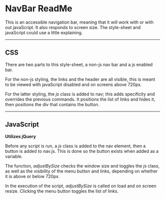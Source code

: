 # NavBar ReadMe

This is an accessible navigation bar, meaning that it will work with or with out javaScript. It also responds to screen size. The style-sheet and javaScript could use a little explaining.

---

## CSS

There are two parts to this style-sheet, a non-js nav bar and a js enabled bar.

For the non-js styling, the links and the header are all visible, this is meant to be viewed with javaScript disabled and on screens above 720px.

For the latter styling, the *js* class is added to nav; this adds specificity and overrides the previous commands. It positions the list of links and hides it, then positions the div that contains the button.

---

## JavaScript
**Utilizes jQuery**

Before any script is run, a *js* class is added to the nav element, then a button is added to nav.js. This is done so the button exists when added as a variable.

The function, *adjustBySize* checks the window size and toggles the *js* class, as well as the visibility of the menu button and links, depending on whether it is above or below 720px.

In the execution of the script, *adjustBySize* is called on load and on screen resize. Clicking the menu button toggles the list of links.
